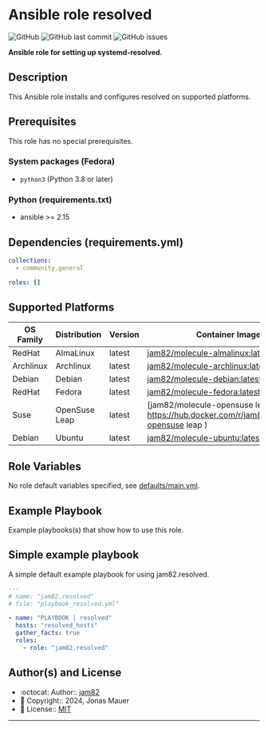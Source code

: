 # Ansible role resolved

![GitHub](https://img.shields.io/github/license/jam82/ansible-role-resolved) ![GitHub last commit](https://img.shields.io/github/last-commit/jam82/ansible-role-resolved) ![GitHub issues](https://img.shields.io/github/issues-raw/jam82/ansible-role-resolved)

**Ansible role for setting up systemd-resolved.**

## Description

This Ansible role installs and configures resolved on supported platforms.

## Prerequisites

This role has no special prerequisites.

### System packages (Fedora)

- `python3` (Python 3.8 or later)

### Python (requirements.txt)

- ansible >= 2.15

## Dependencies (requirements.yml)

```yaml
collections:
  - community.general

roles: []
```

## Supported Platforms

| OS Family | Distribution | Version | Container Image |
|-----------|--------------|---------|-----------------|
| RedHat | AlmaLinux | latest | [jam82/molecule-almalinux:latest]( https://hub.docker.com/r/jam82/molecule-almalinux ) |
| Archlinux | Archlinux | latest | [jam82/molecule-archlinux:latest]( https://hub.docker.com/r/jam82/molecule-archlinux ) |
| Debian | Debian | latest | [jam82/molecule-debian:latest]( https://hub.docker.com/r/jam82/molecule-debian ) |
| RedHat | Fedora | latest | [jam82/molecule-fedora:latest]( https://hub.docker.com/r/jam82/molecule-fedora ) |
| Suse | OpenSuse Leap | latest | [jam82/molecule-opensuse leap:latest]( https://hub.docker.com/r/jam82/molecule-opensuse leap ) |
| Debian | Ubuntu | latest | [jam82/molecule-ubuntu:latest]( https://hub.docker.com/r/jam82/molecule-ubuntu ) |

## Role Variables

No role default variables specified, see [defaults/main.yml](defaults/main.yml).

## Example Playbook

Example playbooks(s) that show how to use this role.

## Simple example playbook

A simple default example playbook for using jam82.resolved.
```yaml
---
# name: "jam82.resolved"
# file: "playbook_resolved.yml"

- name: "PLAYBOOK | resolved"
  hosts: "resolved_hosts"
  gather_facts: true
  roles:
    - role: "jam82.resolved"
```

## Author(s) and License

- :octocat:                 Author::    [jam82](https://github.com/jam82)
- :triangular_flag_on_post: Copyright:: 2024, Jonas Mauer
- :page_with_curl:          License::   [MIT](LICENSE)


---

